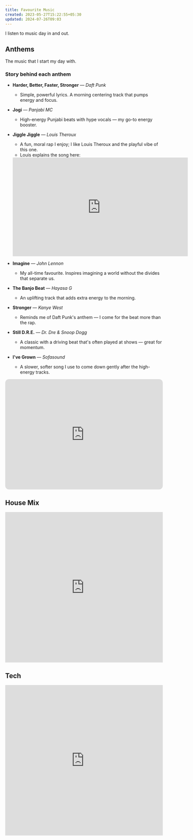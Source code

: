 ```yaml
---
title: Favourite Music
created: 2023-05-27T15:22:55+05:30
updated: 2024-07-26T09:03
---
```

I listen to music day in and out.


## Anthems

The music that I start my day with.

### Story behind each anthem

- **Harder, Better, Faster, Stronger** — _Daft Punk_
  - Simple, powerful lyrics. A morning centering track that pumps energy and focus.

- **Jogi** — _Panjabi MC_
  - High-energy Punjabi beats with hype vocals — my go-to energy booster.

- **Jiggle Jiggle** — _Louis Theroux_
  - A fun, moral rap I enjoy; I like Louis Theroux and the playful vibe of this one.
  - Louis explains the song here:

  <iframe width="560" height="315" src="https://www.youtube.com/embed/w37PVdQr5Ak" title="Louis Theroux on Jiggle Jiggle" frameborder="0" allow="accelerometer; autoplay; clipboard-write; encrypted-media; gyroscope; picture-in-picture; web-share" allowfullscreen></iframe>

- **Imagine** — _John Lennon_
  - My all-time favourite. Inspires imagining a world without the divides that separate us.

- **The Banjo Beat** — _Hayasa G_
  - An uplifting track that adds extra energy to the morning.

- **Stronger** — _Kanye West_
  - Reminds me of Daft Punk's anthem — I come for the beat more than the rap.

- **Still D.R.E.** — _Dr. Dre & Snoop Dogg_
  - A classic with a driving beat that's often played at shows — great for momentum.

- **I've Grown** — _Sofasound_
  - A slower, softer song I use to come down gently after the high-energy tracks.

<iframe style="border-radius:12px" src="https://open.spotify.com/embed/playlist/1rlyg0ha1nYWOnHWvIyyh2?utm_source=generator&theme=0" width="100%" height="352" frameBorder="0" allowfullscreen="" allow="autoplay; clipboard-write; encrypted-media; fullscreen; picture-in-picture" loading="lazy"></iframe>


## House Mix

<iframe width="100%" height="480" src="https://www.youtube.com/embed/xpvjPsme8_k?si=JbcG-haJEQToZAla" title="Chill playlist" frameborder="0" allow="accelerometer; autoplay; clipboard-write; encrypted-media; gyroscope; picture-in-picture; web-share" referrerpolicy="strict-origin-when-cross-origin" allowfullscreen></iframe>

## Tech

<iframe width="100%" height="480" src="https://www.youtube.com/embed/6MAzUT1YhWE" title="Tech — YouTube" frameborder="0" allow="accelerometer; autoplay; clipboard-write; encrypted-media; gyroscope; picture-in-picture; web-share" referrerpolicy="strict-origin-when-cross-origin" allowfullscreen></iframe>